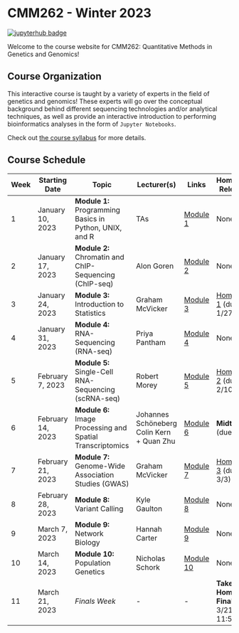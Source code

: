 # CMM262 - Winter 2023

[![jupyterhub badge](https://img.shields.io/badge/Login%20to%20JupyterHub-grey?style=for-the-badge&logo=jupyter)](https://datahub.ucsd.edu/hub/login)

Welcome to the course website for CMM262: Quantitative Methods in Genetics and Genomics! 

## Course Organization

This interactive course is taught by a variety of experts in the field of genetics and genomics! These experts will go over the conceptual background behind different sequencing technologies and/or analytical techniques, as well as provide an interactive introduction to performing bioinformatics analyses in the form of `Jupyter Notebooks`. 

Check out [the course syllabus](CMM262-Syllabus-2023.md) for more details.

## Course Schedule 

| Week | Starting Date     | Topic                                                      | Lecturer(s)                                  | Links                               | Homework Released                          |
|------|-------------------|------------------------------------------------------------|----------------------------------------------|-------------------------------------|--------------------------------------------|
| 1    | January 10, 2023  | **Module 1:** Programming Basics in Python, UNIX, and R    | TAs                                          | [Module 1](module-1-programming)    | None                                       |
| 2    | January 17, 2023  | **Module 2:** Chromatin and ChIP-Sequencing (ChIP-seq)     | Alon Goren                                   | [Module 2](module-2-statistics)     | None                                       |
| 3    | January 24, 2023  | **Module 3:** Introduction to Statistics                   | Graham McVicker                              | [Module 3](module-3-gwas)           | [Homework 1](hw/hw1) (due 1/27)            |
| 4    | January 31, 2023  | **Module 4:** RNA-Sequencing (RNA-seq)                     | Priya Pantham                                | [Module 4](module-4-rnaseq)         | None                                       |
| 5    | February 7, 2023  | **Module 5:** Single-Cell RNA-Sequencing (scRNA-seq)       | Robert Morey                                 | [Module 5](module-5-scrnaseq)       | [Homework 2](hw/hw2) (due 2/10)            |
| 6    | February 14, 2023 | **Module 6:** Image Processing and Spatial Transcriptomics | Johannes Schöneberg<br>Colin Kern + Quan Zhu | [Module 6](module-6-spatialtx)      | **Midterm** (due 2/17)                     |
| 7    | February 21, 2023 | **Module 7:** Genome-Wide Association Studies (GWAS)       | Graham McVicker                              | [Module 7](module-7-networks)       | [Homework 3](hw/hw3) (due 3/3)             |
| 8    | February 28, 2023 | **Module 8:** Variant Calling                              | Kyle Gaulton                                 | [Module 8](module-8-variantcalling) | None                                       |
| 9    | March 7, 2023     | **Module 9:** Network Biology                              | Hannah Carter                                | [Module 9](module-9-chipseq)        | None                                       |
| 10   | March 14, 2023    | **Module 10:** Population Genetics                         | Nicholas Schork                              | [Module 10](module-10-popGen)       | None                                       |
| 11   | March 21, 2023    | <i>Finals Week</i>                                         | -                                            | -                                   | **Take-Home Final** (due 3/21 at 11:59 pm) |
